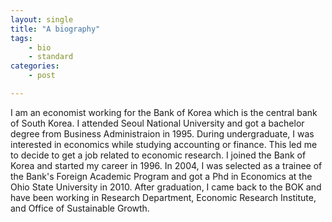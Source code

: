 ```yaml
---
layout: single
title: "A biography"
tags:
    - bio
    - standard
categories:
    - post

---
```

I am an economist working for the Bank of Korea which is the central bank of South Korea. 
I attended Seoul National University and got a bachelor degree from Business Administraion in 1995. During undergraduate, I was interested in economics while studying accounting or finance. This led me to decide to get a job related to economic research. I joined  the Bank of Korea and started my career in 1996.
In 2004, I was selected as a trainee of the Bank's Foreign Academic Program and got a Phd in Economics at the Ohio State University in 2010. After graduation, I came back to the BOK and have been working in Research Department, Economic Research Institute, and Office of Sustainable Growth. 



